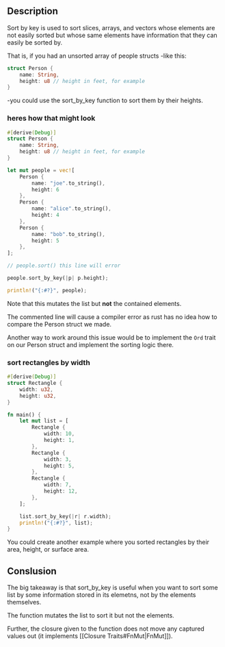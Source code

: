 ## Description

Sort by key is used to sort slices, arrays, and vectors whose elements are not easily sorted but whose same elements have information that they can easily be sorted by.

That is, if you had an unsorted array of people structs -like this:
```rust
struct Person {
	name: String,
	height: u8 // height in feet, for example
}
```

-you could use the sort_by_key function to sort them by their heights.

### heres how that might look

```rust
#[derive(Debug)]
struct Person {
	name: String,
	height: u8 // height in feet, for example
}

let mut people = vec![
	Person {
		name: "joe".to_string(),
		height: 6
	},
	Person {
		name: "alice".to_string(),
		height: 4
	},
	Person {
		name: "bob".to_string(),
		height: 5
	},
];

// people.sort() this line will error

people.sort_by_key(|p| p.height);  

println!("{:#?}", people);
```

Note that this mutates the list but **not** the contained elements.

The commented line will cause a compiler error as rust has no idea how to compare the Person struct we made. 

Another way to work around this issue would be to implement the ```Ord``` trait on our Person struct and implement the sorting logic there.

### sort rectangles by width

```rust
#[derive(Debug)]
struct Rectangle {
    width: u32,
    height: u32,
}

fn main() {
    let mut list = [
        Rectangle {
            width: 10,
            height: 1,
        },
        Rectangle {
            width: 3,
            height: 5,
        },
        Rectangle {
            width: 7,
            height: 12,
        },
    ];

    list.sort_by_key(|r| r.width);
    println!("{:#?}", list);
}
```

You could create another example where you sorted rectangles by their area, height, or surface area.

## Conslusion

The big takeaway is that sort_by_key is useful when you want to sort some list by some information stored in its elemetns, not by the elements themselves.

The function mutates the list to sort it but not the elements.

Further, the closure given to the function does not move any captured values out (it implements [[Closure Traits#FnMut|FnMut]]).